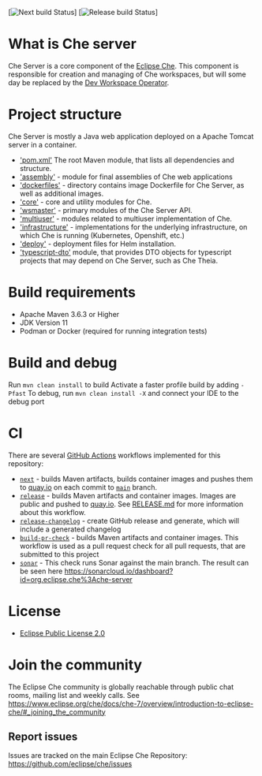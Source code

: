[![Next build Status](https://github.com/eclipse-che/che-theia/actions/workflows/next-build.yml/badge.svg)]
[![Release build Status](https://github.com/eclipse-che/che-theia/actions/workflows/release.yml/badge.svg)]

# What is Che server
Che Server is a core component of the [Eclipse Che](https://github.com/eclipse/che/). This component is responsible for creation and managing of Che workspaces, but will some day be replaced by the [Dev Workspace Operator](https://github.com/devfile/devworkspace-operator). 

# Project structure
Che Server is mostly a Java web application deployed on a Apache Tomcat server in a container. 
- ['pom.xml'](https://github.com/eclipse-che/che-server/tree/main/pom.xml) The root Maven module, that lists all dependencies and structure. 
- ['assembly'](https://github.com/eclipse-che/che-server/tree/main/assembly) - module for final assemblies of Che web applications
- ['dockerfiles'](https://github.com/eclipse-che/che-server/tree/main/dockerfiles) - directory contains image Dockerfile for Che Server, as well as additional images.
- ['core'](https://github.com/eclipse-che/che-server/tree/main/core) - core and utility modules for Che.
- ['wsmaster'](https://github.com/eclipse-che/che-server/tree/main/wsmaster) - primary modules of the Che Server API.
- ['multiuser'](https://github.com/eclipse-che/che-server/tree/main/multiuser) - modules related to multiuser implementation of Che.
- ['infrastructure'](https://github.com/eclipse-che/che-server/tree/main/infrastructure) - implementations for the underlying infrastructure, on which Che is running (Kubernetes, Openshift, etc.)
- ['deploy'](https://github.com/eclipse-che/che-server/tree/main/deploy) - deployment files for Helm installation.
- ['typescript-dto'](https://github.com/eclipse-che/che-server/tree/main/typescript-dto) module, that provides DTO objects for typescript projects that may depend on Che Server, such as Che Theia.

# Build requirements
- Apache Maven 3.6.3 or Higher
- JDK Version 11
- Podman or Docker (required for running integration tests)

# Build and debug
Run `mvn clean install` to build 
Activate a faster profile build by adding `-Pfast`
To debug, run `mvn clean install -X` and connect your IDE to the debug port

# CI
There are several [GitHub Actions](https://github.com/eclipse-che/che-server/actions) workflows implemented for this repository:

- [`next`](https://github.com/eclipse-che/che-server/actions/workflows/next-build.yml) - builds Maven artifacts, builds container images and pushes them to [quay.io](https://quay.io/organization/eclipse) on each commit to [`main`](https://github.com/eclipse-che/che-server/tree/main) branch.
- [`release`](https://github.com/eclipse-che/che-server/actions/workflows/release.yml) - builds Maven artifacts and container images. Images are public and pushed to [quay.io](https://quay.io/organization/eclipse). See [RELEASE.md](https://github.com/eclipse-che/che-server/blob/master/RELEASE.md) for more information about this workflow.
- [`release-changelog`](https://github.com/eclipse-che/che-server/actions/workflows/release-changelog.yml) - create GitHub release and generate, which will include a generated changelog
- [`build-pr-check`](https://github.com/eclipse-che/che-server/actions/workflows/build-pr-check.yml) - builds Maven artifacts and container images. This workflow is used as a pull request check for all pull requests, that are submitted to this project 
- [`sonar`](https://github.com/eclipse-che/che-server/actions/workflows/sonar.yml) - This check runs Sonar against the main branch. The result can be seen here https://sonarcloud.io/dashboard?id=org.eclipse.che%3Ache-server
# License

- [Eclipse Public License 2.0](LICENSE)

# Join the community

The Eclipse Che community is globally reachable through public chat rooms, mailing list and weekly calls.
See https://www.eclipse.org/che/docs/che-7/overview/introduction-to-eclipse-che/#_joining_the_community

## Report issues

Issues are tracked on the main Eclipse Che Repository: https://github.com/eclipse/che/issues
